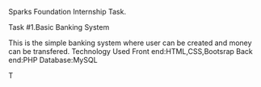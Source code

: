 Sparks Foundation Internship Task.

Task #1.Basic Banking System

This is the simple banking system where user can be created and money can be transfered.
Technology Used 
Front end:HTML,CSS,Bootsrap
Back end:PHP
Database:MySQL





T
